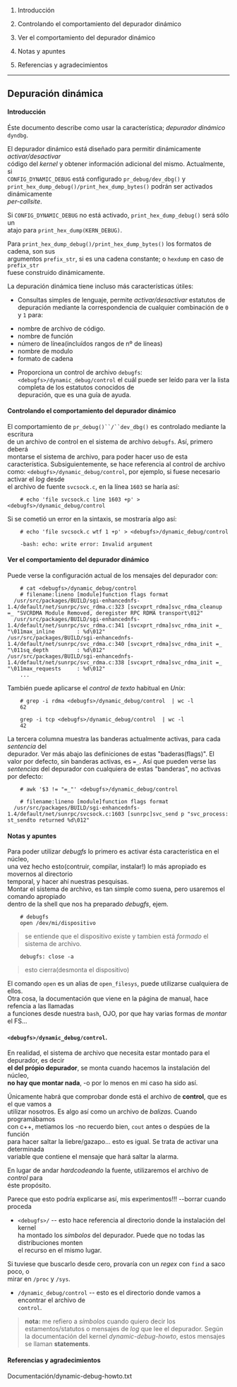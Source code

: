 1. Introducción
2. Controlando el comportamiento del depurador dinámico
3. Ver el comportamiento del depurador dinámico

88. Notas y apuntes
99. Referencias y agradecimientos
---
## Depuración dinámica

#### Introducción
Éste documento describe como usar la característica; _depurador dinámico_ `dyndbg`.  

El depurador dinámico está diseñado para permitir dinámicamente _activar/desactivar_  
código del _kernel_ y obtener información adicional del mismo. Actualmente, si  
`CONFIG_DYNAMIC_DEBUG` está configurado `pr_debug/dev_dbg()` y  
`print_hex_dump_debug()/print_hex_dump_bytes()` podrán ser activados dinámicamente  
_per-callsite_.  

Si `CONFIG_DYNAMIC_DEBUG` no está activado, `print_hex_dump_debug()` será sólo un  
atajo para `print_hex_dump(KERN_DEBUG)`.  

Para `print_hex_dump_debug()/print_hex_dump_bytes()` los formatos de cadena, son sus  
argumentos `prefix_str`, si es una cadena constante; o `hexdump` en caso de `prefix_str`  
fuese construido dinámicamente.  

La depuración dinámica tiene incluso más características útiles:  

 * Consultas simples de lenguaje, permite _activar/desactivar_ estatutos de 
 depuración mediante la correspondencia de cualquier combinación de `0` y `1` para:
 - nombre de archivo de código.
 - nombre de función
 - número de línea(incluídos rangos de nº de líneas)
 - nombre de modulo
 - formato de cadena
 
 * Proporciona un control de archivo `debugfs`: `<debugfs>/dynamic_debug/control`
 el cuál puede ser leído para ver la lista completa de los estatutos conocidos de  
 depuración, que es una guía de ayuda.
 
 
#### Controlando el comportamiento del depurador dinámico

El comportamiento de `pr_debug()``/``dev_dbg()` es controlado mediante la escritura  
de un archivo de control en el sistema de archivo `debugfs`. Así, primero deberá  
montarse el sistema de archivo, para poder hacer uso de esta característica.
Subsiguientemente, se hace referencia al control de archivo como:
`<debugfs>/dynamic_debug/control`, por ejemplo, si fuese necesario activar el _log_ desde  
el archivo de fuente `svcsock.c`, en la línea `1603` se haría así:

		# echo 'file svcsock.c line 1603 +p' > <debugfs>/dynamic_debug/control  
		
Si se cometió un error en la sintaxis, se mostraría algo así:  

		# echo 'file svcsock.c wtf 1 +p' > <debugfs>/dynamic_debug/control  
		  
		-bash: echo: write error: Invalid argument  


#### Ver el comportamiento del depurador dinámico

Puede verse la configuración actual de los mensajes del depurador con:

		# cat <debugfs>/dynamic_debug/control
		# filename:lineno [module]function flags format
	  /usr/src/packages/BUILD/sgi-enhancednfs-1.4/default/net/sunrpc/svc_rdma.c:323 [svcxprt_rdma]svc_rdma_cleanup =_ "SVCRDMA Module Removed, deregister RPC RDMA transport\012"
	  /usr/src/packages/BUILD/sgi-enhancednfs-1.4/default/net/sunrpc/svc_rdma.c:341 [svcxprt_rdma]svc_rdma_init =_ "\011max_inline       : %d\012"
  	/usr/src/packages/BUILD/sgi-enhancednfs-1.4/default/net/sunrpc/svc_rdma.c:340 [svcxprt_rdma]svc_rdma_init =_ "\011sq_depth         : %d\012"
  	/usr/src/packages/BUILD/sgi-enhancednfs-1.4/default/net/sunrpc/svc_rdma.c:338 [svcxprt_rdma]svc_rdma_init =_ "\011max_requests     : %d\012"
		...

También puede aplicarse el _control de texto_ habitual en _Unix_:

		# grep -i rdma <debugfs>/dynamic_debug/control  | wc -l
		62
		
		grep -i tcp <debugfs>/dynamic_debug/control  | wc -l
		42
		
La tercera columna muestra las banderas actualmente activas, para cada _sentencia_ del  
depurador. Ver más abajo las definiciones de estas "baderas(flags)".
El valor por defecto, sin banderas activas, es `=_`. Así que pueden verse las  
_sentencias_ del depurador con cualquiera de estas "banderas", no activas por defecto:

		# awk '$3 != "=_"' <debugfs>/dynamic_debug/control
		
		# filename:lineno [module]function flags format
	  /usr/src/packages/BUILD/sgi-enhancednfs-1.4/default/net/sunrpc/svcsock.c:1603 [sunrpc]svc_send p "svc_process: st_sendto returned %d\012"


#### Notas y apuntes

Para poder utilizar _debugfs_ lo primero es activar ésta característica en el núcleo,  
una vez hecho esto(contruir, compilar, instalar!) lo más apropiado es movernos al directorio  
temporal, y hacer ahí nuestras pesquisas.  
Montar el sistema de archivo, es tan simple como suena, pero usaremos el comando apropiado  
dentro de la shell que nos ha preparado _debugfs_, ejem.  

		# debugfs 
		open /dev/mi/dispositivo
		
> se entiende que el dispositivo existe y tambien está _formado_ el sistema de archivo.  

		debugfs: close -a  
		
>	esto cierra(desmonta el dispositivo)  

El comando `open` es un alias de `open_filesys`, puede utilizarse cualquiera de ellos.  
Otra cosa, la documentación que viene en la página de manual, hace refencia a las llamadas  
a funciones desde nuestra `bash`, OJO, por que hay varias formas de _montar_ el FS...  

#### `<debugfs>/dynamic_debug/control`. 

En realidad, el sistema de archivo que necesita estar montado para el depurador, es decir  
__el del própio depurador__, se monta cuando hacemos la instalación del núcleo,  
__no hay que montar nada__, -o por lo menos en mi caso ha sido así.  

Únicamente habrá que comprobar donde está el archivo de __control__, que es el que vamos a  
utilizar nosotros. Es algo así como un archivo de  _balizas_. Cuando programábamos  
con c++, metiamos los -no recuerdo bien, `cout` antes o despúes de la función  
para hacer saltar la liebre/gazapo... esto es igual. Se trata de activar una determinada  
variable que contiene el mensaje que hará saltar la alarma.  

En lugar de andar _hardcodeando_ la fuente, utilizaremos el archivo de _control_ para  
éste propósito.


Parece que esto podría explicarse así, mis experimentos!!! --borrar cuando proceda  
	
 * `<debugfs>/` -- esto hace referencia al directorio donde la instalación del kernel  
	ha montado los _símbolos_ del depurador. Puede que no todas las distribuciones monten  
	el recurso en el mismo lugar.  

Si tuviese que buscarlo desde cero, provaría con un _regex_ con `find` a saco poco, o  
mirar en `/proc` y `/sys`.  


 * `/dynamic_debug/control` -- esto es el directorio donde vamos a encontrar el archivo de  
 `control`.  


> __nota:__ me refiero a _símbolos_ cuando quiero decir los estamentos/statutos o mensajes
> de _log_ que lee el depurador. Según la documentación del kernel _dynamic-debug-howto_,
> estos mensajes se llaman __statements__.


#### Referencias y agradecimientos

Documentación/dynamic-debug-howto.txt
